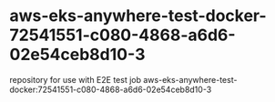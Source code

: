 # aws-eks-anywhere-test-docker-72541551-c080-4868-a6d6-02e54ceb8d10-3
repository for use with E2E test job aws-eks-anywhere-test-docker:72541551-c080-4868-a6d6-02e54ceb8d10-3
